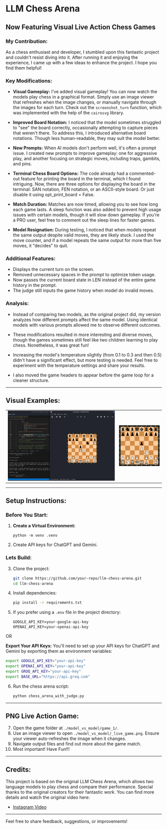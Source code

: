 # LLM Chess Arena

## Now Featuring Visual Live Action Chess Games

### My Contribution:

As a chess enthusiast and developer, I stumbled upon this fantastic project and couldn't resist diving into it. After running it and enjoying the experience, I came up with a few ideas to enhance the project. I hope you find them helpful!

### Key Modifications:

- **Visual Gameplay:**
  I've added visual gameplay! You can now watch the models play chess in a graphical format. Simply use an image viewer that refreshes when the image changes, or manually navigate through the images for each turn. Check out the `screenshot_turn` function, which was implemented with the help of the `cairosvg` library.

- **Improved Board Notation:**
  I noticed that the model sometimes struggled to "see" the board correctly, occasionally attempting to capture pieces that weren't there. To address this, I introduced alternative board notations. Though less human-readable, they may suit the model better.

- **New Prompts:**
  When AI models don't perform well, it's often a prompt issue. I created new prompts to improve gameplay: one for aggressive play, and another focusing on strategic moves, including traps, gambits, and pins.

- **Terminal Chess Board Options:**
  The code already had a commented-out feature for printing the board in the terminal, which I found intriguing. Now, there are three options for displaying the board in the terminal: SAN notation, FEN notation, or an ASCII-style board. Or just disable it using opt_print_board = False.

- **Match Duration:**
  Matches are now timed, allowing you to see how long each game lasts. A sleep function was also added to prevent high usage issues with certain models, though it will slow down gameplay. If you're a PRO user, feel free to comment out the sleep lines for faster games.

- **Model Resignation:**
  During testing, I noticed that when models repeat the same output despite valid moves, they are likely stuck. I used the move counter, and if a model repeats the same output for more than five moves, it "decides" to quit.

### Additional Features:

- Displays the current turn on the screen.
- Removed unnecessary spaces in the prompt to optimize token usage.
- Now passes the current board state in LEN instead of the entire game history in the prompt.
- The judge still inputs the game history when model do invalid moves.

### Analysis:

- Instead of comparing two models, as the original project did, my version analyzes how different prompts affect the same model. Using identical models with various prompts allowed me to observe different outcomes.
  
- These modifications resulted in more interesting and diverse moves, though the games sometimes still feel like two children learning to play chess. Nonetheless, it was great fun!
  
- Increasing the model's temperature slightly (from 0.1 to 0.3 and then 0.5) didn't have a significant effect, but more testing is needed. Feel free to experiment with the temperature settings and share your results.

- I also moved the game headers to appear before the game loop for a cleaner structure.

---

## Visual Examples:

|||
|-|-|
|<img src="./images/live-action-game.png" alt="Live Action Game"/>|<img src="./images/action-game.gif" alt="Action Game"/>|

---

## Setup Instructions:

### Before You Start:

1. **Create a Virtual Environment:**
   ```
   python -m venv .venv
   ```

2. Create API keys for ChatGPT and Gemini.

### Lets Build:

3. Clone the project:
   ```bash
   git clone https://github.com/your-repo/llm-chess-arena.git
   cd llm-chess-arena
   ```

4. Install dependencies:
   ```bash
   pip install -r requirements.txt
   ```

5. If you prefer using a `.env` file in the project directory:
   ```
   GOOGLE_API_KEY=your-google-api-key
   OPENAI_API_KEY=your-openai-api-key
   ```
OR

**Export Your API Keys:**
   You'll need to set up your API keys for ChatGPT and Gemini by exporting them as environment variables:
   
   ```bash
   export GOOGLE_API_KEY="your-api-key"
   export OPENAI_API_KEY="your-api-key"
   export GROQ_API_KEY="your-api-key"
   export BASE_URL="https://api.groq.com"
   ```

6. Run the chess arena script:
   ```bash
   python chess_arena_with_judge.py
   ```

---

## PNG Live Action Game:

7. Open the game folder at `./model_vs_model/game_1/`.
8. Use an image viewer to open `./model_vs_model/_live_game.png`. Ensure your viewer auto-refreshes the image when it changes.
9. Navigate output files and find out more about the game match.
10. Most important! Have Fun!!!

---

## Credits:

This project is based on the original LLM Chess Arena, which allows two language models to play chess and compare their performance. Special thanks to the original creators for their fantastic work. You can find more details and watch the original video here:

- [Instagram Video](https://www.instagram.com/reel/C8Ndmh2OAze/)

---

Feel free to share feedback, suggestions, or improvements!
